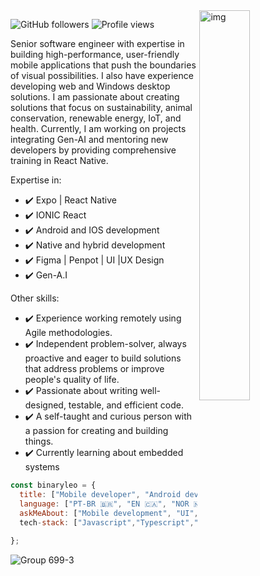 
<img align="right" alt="img" src="https://user-images.githubusercontent.com/72607039/169917184-a7ca071a-46f8-417d-8037-d73beae94358.png" width="40%" height="auto" />
 

![GitHub followers](https://img.shields.io/github/followers/binaryleo?label=Follow&style=social)
<img src="https://komarev.com/ghpvc/?username=binaryleo&color=008080" alt="Profile views " />


Senior software engineer  with expertise in building high-performance, user-friendly mobile applications that push the boundaries of visual possibilities. I also have experience developing web and Windows desktop solutions. I am passionate about creating solutions that focus on sustainability, animal conservation, renewable energy, IoT, and health. Currently, I am working on projects integrating Gen-AI and mentoring new developers by providing comprehensive training in React Native.

Expertise in:
* ✔️ Expo | React Native 
* ✔️ IONIC React
* ✔️ Android and IOS development
* ✔️ Native and hybrid development
* ✔️ Figma | Penpot | UI |UX Design
* ✔️ Gen-A.I

Other skills: 
* ✔️ Experience working remotely using Agile methodologies.
* ✔️ Independent problem-solver, always proactive and eager to build solutions that address problems or improve people's quality of life.
* ✔️ Passionate about writing well-designed, testable, and efficient code.
* ✔️ A self-taught and curious person with a passion for creating and building things.
* ✔️ Currently learning about embedded systems
<div>

```javascript
const binaryleo = {
  title: ["Mobile developer", "Android developer", "Swift developer"],
  language: ["PT-BR 🇧🇷", "EN 🇨🇦", "NOR 🇳🇴", "FR 🇫🇷"],
  askMeAbout: ["Mobile development", "UI","Figma"],
  tech-stack: ["Javascript","Typescript","Kotlin","C","C++","ReactJS","React Native","Jetpack Compose"]
  
};


```
![Group 699-3](https://github.com/user-attachments/assets/6b720e69-720b-4f51-8aee-f70042e2ce98)


</div>
